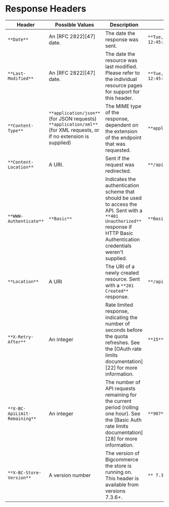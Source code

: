 # Response Headers

| Header | Possible Values | Description | Example |
| ------ | --------------- | ----------- | ------- |
| `**Date**` | An [RFC 2822][47] date. | The date the response was sent. | `**Tue, 15 Nov 2011 12:45:26 GMT**` |
| `**Last-Modified**` | An [RFC 2822][47] date. | The date the resource was last modified. Please refer to the individual resource pages for support for this header. | `**Tue, 15 Nov 2011 12:45:26 GMT**` |
| `**Content-Type**` | `**application/json**` (for JSON requests) `**application/xml**` (for XML requests, or if no extension is supplied) | The MIME type of the response, dependent on the extension of the endpoint that was requested. | `**application/json**` |
| `**Content-Location**` | A URI. | Sent if the request was redirected. | `**/api/v2/orders/5.json**` |
| `**WWW-Authenticate**` | `**Basic**` | Indicates the authentication scheme that should be used to access the API. Sent with a `**401 Unauthorized**` response if HTTP Basic Authentication credentials weren't supplied. | `**Basic**` |
| `**Location**` | A URI | The URI of a newly created resource. Sent with a `**201 Created**` response. | `**/api/v2/products/7**` |
| `**X-Retry-After**` | An integer | Rate limited response, indicating the number of seconds before the quota refreshes. See the [OAuth rate limits documentation][22] for more information. | `**15**` |
| `**X-BC-ApiLimit-Remaining**` | An integer | The number of API requests remaining for the current period (rolling one hour). See the [Basic Auth rate limits documentation][28] for more information. | `**987**` |
| `**X-BC-Store-Version**` | A version number | The version of Bigcommerce the store is running on. This header is available from versions 7.3.6+. | `** 7.3.6**` |
